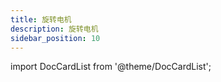 ```yaml
---
title: 旋转电机
description: 旋转电机
sidebar_position: 10
---
```


import DocCardList from '@theme/DocCardList';

<DocCardList />